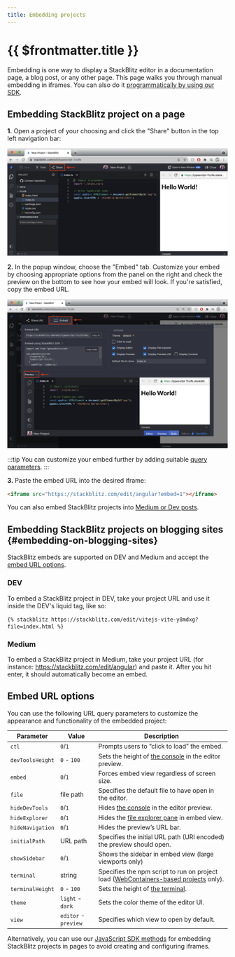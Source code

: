 ```yaml
---
title: Embedding projects
---
```


# {{ $frontmatter.title }}

Embedding is one way to display a StackBlitz editor in a documentation page, a blog post, or any other page. This page walks you through manual embedding in iframes. You can also do it [programmatically by using our SDK](/guides/integration/create-with-sdk).

## Embedding StackBlitz project on a page

**1.** Open a project of your choosing and click the "Share" button in the top left navigation bar:

![Share Button in StackBlitz Editor](./assets/project-share-button.png)

**2.** In the popup window, choose the "Embed" tab. Customize your embed by choosing appropriate options from the panel on the right and check the preview on the bottom to see how your embed will look. If you're satisfied, copy the embed URL.

![Embed and Preview tabs in StackBlitz Editor](./assets/embed-project.png)

:::tip
You can customize your embed further by adding suitable [query parameters](#embed-url-options).
:::

**3.** Paste the embed URL into the desired iframe:

```html
<iframe src="https://stackblitz.com/edit/angular?embed=1"></iframe>
```

You can also embed StackBlitz projects into [Medium or Dev posts](#embedding-on-blogging-sites).

## Embedding StackBlitz projects on blogging sites {#embedding-on-blogging-sites}

StackBlitz embeds are supported on DEV and Medium and accept the [embed URL options](#embed-url-options).

### DEV

To embed a StackBlitz project in DEV, take your project URL and use it inside the DEV's liquid tag, like so:

```liquid
{% stackblitz https://stackblitz.com/edit/vitejs-vite-y8mdxg?file=index.html %}
```

### Medium

To embed a StackBlitz project in Medium, take your project URL (for instance: https://stackblitz.com/edit/angular) and paste it. After you hit enter, it should automatically become an embed.

## Embed URL options

You can use the following URL query parameters to customize the appearance and functionality of the embedded project:

| Parameter |               Value               |               Description               |
|-----------|-----------------------------------|-----------------------------------------|
|`ctl`| `0`/`1` | Prompts users to “click to load” the embed. |
| `devToolsHeight` | `0` - `100` | Sets the height of [the console][ui_docs] in the editor preview. |
| `embed` |  `0`/`1` | Forces embed view regardless of screen size. |
| `file` | file path | Specifies the default file to have open in the editor. |
| `hideDevTools` |  `0`/`1` | Hides [the console][ui_docs] in the editor preview. |
| `hideExplorer` |  `0`/`1` | Hides the [file explorer pane][ui_docs] in embed view. |
| `hideNavigation` | `0`/`1` | Hides the preview’s URL bar. |
| `initialPath` | URL path | Specifies the initial URL path (URI encoded) the preview should open. |
| `showSidebar` | `0`/`1` | Shows the sidebar in embed view (large viewports only) |
| `terminal` | string | Specifies the npm script to run on project load ([WebContainers-based projects][available_env_docs] only). |
| `terminalHeight` | `0` - `100` | Sets the height of [the terminal][ui_docs]. |
| `theme` | `light` - `dark` | Sets the color theme of the editor UI. |
| `view` | `editor` - `preview` | Specifies which view to open by default. |

Alternatively, you can use our [JavaScript SDK methods](/platform/api/javascript-sdk) for embedding StackBlitz projects in pages to avoid creating and configuring iframes.


[ui_docs]: /guides/user-guide/ide-whats-on-your-screen
[available_env_docs]: /guides/user-guide/available-environments
